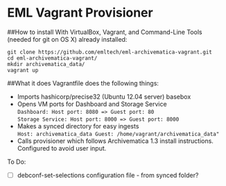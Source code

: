EML Vagrant Provisioner
=========================

##How to install
With VirtualBox, Vagrant, and Command-Line Tools (needed for git on OS X) already installed:

    git clone https://github.com/emltech/eml-archivematica-vagrant.git
    cd eml-archivematica-vagrant/
    mkdir archivematica_data/ 
    vagrant up


##What it does
Vagrantfile does the following things:  
  - Imports hashicorp/precise32 (Ubuntu 12.04 server) basebox  
  - Opens VM ports for Dashboard and Storage Service  
```Dashboard: Host port: 8080 => Guest port: 80```  
```Storage Service: Host port: 8000 => Guest port: 8000```  
  - Makes a synced directory for easy ingests  
```Host: archivematica_data Guest: /home/vagrant/archivematica_data"```  
  - Calls provisioner which follows Archivematica 1.3 install instructions. Configured to avoid user input.  

To Do:  
- [ ] debconf-set-selections configuration file - from synced folder?

